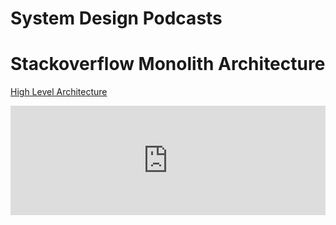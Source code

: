 # System Design Podcasts

# Stackoverflow Monolith Architecture

[High Level Architecture](https://www.linkedin.com/pulse/case-study-how-stackoverflows-monolith-beats-navjot-bansal)

<iframe allow="autoplay *; encrypted-media *; fullscreen *; clipboard-write" frameborder="0" height="175" width="100%" sandbox="allow-forms allow-popups allow-same-origin allow-scripts allow-storage-access-by-user-activation allow-top-navigation-by-user-activation" src="https://embed.podcasts.apple.com/il/podcast/engineering-stack-overflow-with-roberta-arcoverde/id117488860?i=1000568359491"></iframe>

